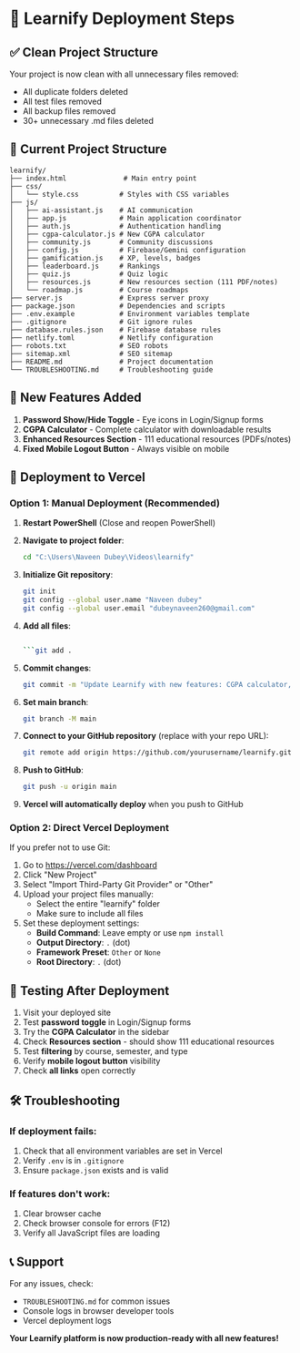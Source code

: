 # 🚀 Learnify Deployment Steps

## ✅ Clean Project Structure

Your project is now clean with all unnecessary files removed:
- All duplicate folders deleted
- All test files removed  
- All backup files removed
- 30+ unnecessary .md files deleted

## 📁 Current Project Structure

```
learnify/
├── index.html              # Main entry point
├── css/
│   └── style.css          # Styles with CSS variables
├── js/
│   ├── ai-assistant.js    # AI communication
│   ├── app.js             # Main application coordinator
│   ├── auth.js            # Authentication handling
│   ├── cgpa-calculator.js # New CGPA calculator
│   ├── community.js       # Community discussions
│   ├── config.js          # Firebase/Gemini configuration
│   ├── gamification.js    # XP, levels, badges
│   ├── leaderboard.js     # Rankings
│   ├── quiz.js            # Quiz logic
│   ├── resources.js       # New resources section (111 PDF/notes)
│   └── roadmap.js         # Course roadmaps
├── server.js              # Express server proxy
├── package.json           # Dependencies and scripts
├── .env.example           # Environment variables template
├── .gitignore             # Git ignore rules
├── database.rules.json    # Firebase database rules
├── netlify.toml           # Netlify configuration
├── robots.txt             # SEO robots
├── sitemap.xml            # SEO sitemap
├── README.md              # Project documentation
└── TROUBLESHOOTING.md     # Troubleshooting guide
```

## 🎯 New Features Added

1. **Password Show/Hide Toggle** - Eye icons in Login/Signup forms
2. **CGPA Calculator** - Complete calculator with downloadable results
3. **Enhanced Resources Section** - 111 educational resources (PDFs/notes)
4. **Fixed Mobile Logout Button** - Always visible on mobile

## 🚀 Deployment to Vercel

### Option 1: Manual Deployment (Recommended)

1. **Restart PowerShell** (Close and reopen PowerShell)
2. **Navigate to project folder**:
   ```bash
   cd "C:\Users\Naveen Dubey\Videos\learnify"
   ```

3. **Initialize Git repository**:
   ```bash
   git init
   git config --global user.name "Naveen dubey"
   git config --global user.email "dubeynaveen260@gmail.com"
   ```

4. **Add all files**:
   ```bash
   
   ```git add .

5. **Commit changes**:
   ```bash
   git commit -m "Update Learnify with new features: CGPA calculator, enhanced resources, mobile fixes"
   ```

6. **Set main branch**:
   ```bash
   git branch -M main
   ```

7. **Connect to your GitHub repository** (replace with your repo URL):
   ```bash
   git remote add origin https://github.com/yourusername/learnify.git
   ```

8. **Push to GitHub**:
   ```bash
   git push -u origin main
   ```

9. **Vercel will automatically deploy** when you push to GitHub

### Option 2: Direct Vercel Deployment

If you prefer not to use Git:

1. Go to https://vercel.com/dashboard
2. Click "New Project"
3. Select "Import Third-Party Git Provider" or "Other"
4. Upload your project files manually:
   - Select the entire "learnify" folder
   - Make sure to include all files
5. Set these deployment settings:
   - **Build Command**: Leave empty or use `npm install`
   - **Output Directory**: `.` (dot)
   - **Framework Preset**: `Other` or `None`
   - **Root Directory**: `.` (dot)

## 🧪 Testing After Deployment

1. Visit your deployed site
2. Test **password toggle** in Login/Signup forms
3. Try the **CGPA Calculator** in the sidebar
4. Check **Resources section** - should show 111 educational resources
5. Test **filtering** by course, semester, and type
6. Verify **mobile logout button** visibility
7. Check **all links** open correctly

## 🛠️ Troubleshooting

### If deployment fails:
1. Check that all environment variables are set in Vercel
2. Verify `.env` is in `.gitignore`
3. Ensure `package.json` exists and is valid

### If features don't work:
1. Clear browser cache
2. Check browser console for errors (F12)
3. Verify all JavaScript files are loading

## 📞 Support

For any issues, check:
- `TROUBLESHOOTING.md` for common issues
- Console logs in browser developer tools
- Vercel deployment logs

**Your Learnify platform is now production-ready with all new features!**